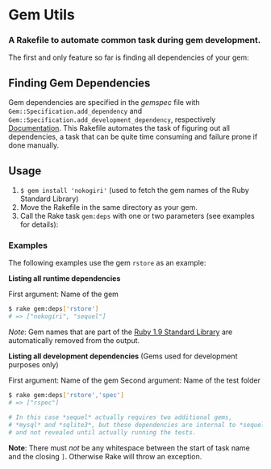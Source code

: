 # Gem Utils

### A Rakefile to automate common task during gem development.

The first and only feature so far is finding all dependencies of your gem:

## Finding Gem Dependencies

Gem dependencies are specified in the *gemspec* file with `Gem::Specification.add_dependency`
and `Gem::Specification.add_development_dependency`, respectively [Documentation](http://docs.rubygems.org/read/chapter/20#dependencies).
This Rakefile automates the task of figuring out all dependencies, a task that
can be quite time consuming and failure prone if done manually.

## Usage

1. `$ gem install 'nokogiri'` (used to fetch the gem names of the Ruby Standard Library)
2. Move the Rakefile in the same directory as your gem.
3. Call the Rake task `gem:deps` with one or two parameters (see examples for details):

### Examples

The following examples use the gem `rstore` as an example:

**Listing all runtime dependencies**

First argument: Name of the gem

``` bash
$ rake gem:deps['rstore']
# => ["nokogiri", "sequel"]
```
_Note_: Gem names that are part of the [Ruby 1.9 Standard Library](http://www.ruby-doc.org/stdlib-1.9.3/) are automatically
        removed from the output.

**Listing all development dependencies**
(Gems used for development purposes only)

First argument:  Name of the gem
Second argument: Name of the test folder

``` bash
$ rake gem:deps['rstore','spec']
# => ["rspec"]

# In this case *sequel* actually requires two additional gems,
# *mysql* and *sqlite3*, but these dependencies are internal to *sequel*
# and not revealed until actually running the tests.
```

**Note**: There must *not* be any whitespace between the start of task name and the closing `]`.
          Otherwise Rake will throw an exception.

